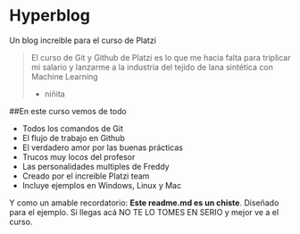 # Hyperblog
Un blog increible para el curso de Platzi
>El curso de Git y Github de Platzi es lo que me hacia falta para triplicar mi salario y lanzarme a la industria del tejido de lana sintética con Machine Learning
> - niñita

##En este curso vemos de todo
- Todos los comandos de Git
- El flujo de trabajo en Github
- El verdadero amor por las buenas prácticas
- Trucos muy locos del profesor
- Las personalidades multiples de Freddy
- Creado por el increible Platzi team
- Incluye ejemplos en Windows, Linux y Mac

Y como un amable recordatorio: **Este readme.md es un chiste**. Diseñado para el ejemplo. Si llegas acá NO TE LO TOMES EN SERIO y mejor ve a el curso.